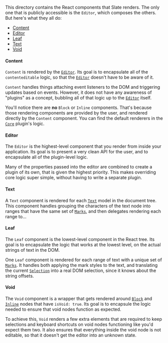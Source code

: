 
This directory contains the React components that Slate renders. The only one that is publicly accessible is the `Editor`, which composes the others. But here's what they all do:

- [Content](#content)
- [Editor](#editor)
- [Leaf](#leaf)
- [Text](#text)
- [Void](#void)


#### Content

`Content` is rendered by the [`Editor`](#editor). Its goal is to encapsulate all of the `contenteditable` logic, so that the [`Editor`](#editor) doesn't have to be aware of it.

`Content` handles things attaching event listeners to the DOM and triggering updates based on events. However, it does not have any awareness of "plugins" as a concept, bubbling all of that logic up to the [`Editor`](#editor) itself.

You'll notice there are **no** `Block` or `Inline` components. That's because those rendering components are provided by the user, and rendered directly by the `Content` component. You can find the default renderers in the [`Core`](../plugins/core.js) plugin's logic.


#### Editor

The `Editor` is the highest-level component that you render from inside your application. Its goal is to present a very clean API for the user, and to encapsulate all of the plugin-level logic. 

Many of the properties passed into the editor are combined to create a plugin of its own, that is given the highest priority. This makes overriding core logic super simple, without having to write a separate plugin.


#### Text

A `Text` component is rendered for each [`Text`](../models#text) model in the document tree. This component handles grouping the characters of the text node into ranges that have the same set of [`Marks`](../models#mark), and then delegates rendering each range to...


#### Leaf

The `Leaf` component is the lowest-level component in the React tree. Its goal is to encapsulate the logic that works at the lowest level, on the actual strings of text in the DOM.

One `Leaf` component is rendered for each range of text with a unique set of [`Marks`](../models#mark). It handles both applying the mark styles to the text, and translating the current [`Selection`](../models#selection) into a real DOM selection, since it knows about the string offsets.


#### Void

The `Void` component is a wrapper that gets rendered around [`Block`](../models#block) and [`Inline`](../models#inline) nodes that have `isVoid: true`. Its goal is to encapsule the logic needed to ensure that void nodes function as expected.

To achieve this, `Void` renders a few extra elements that are required to keep selections and keyboard shortcuts on void nodes functioning like you'd expect them two. It also ensures that everything inside the void node is not editable, so that it doesn't get the editor into an unknown state.
